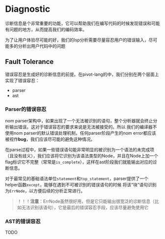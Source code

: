 # Diagnostic

诊断信息是个非常重要的功能，它可以帮助我们在编写代码的时候发现错误和可能有问题的地方，从而提高我们的编码效率。  

为了让用户体验尽可能的好，我们的lsp分析需要尽量容忍用户的错误输入，尽可能多的分析出用户代码中的问题  

## Fault Tolerance

错误容忍是生成好的诊断信息的前提。在pivot-lang的中，我们分别在两个层面上实现了错误容忍：  

- parser
- ast

### Parser的错误容忍

nom parser架构中，如果出现了一个无法被识别的语句，整个分析器就会终止分析输出错误。这对于错误容忍的要求来说是无法被接受的。所以
我们的编译器不使用nom parser的默认错误处理机制，任何parser阶段产生的nom error都应该被视作**bug**，我们应该尽可能的避免这种情况。  

在parse过程中，如果一些错误语句能非常明显的被识别为一个语法的未完成项（且没有歧义），我们应该将它识别为该语法类型的Node，并且在Node上加一个
flag标识它不完整（常常是`is_complete`），这样在ast阶段我们就能输出对应的诊断信息。  

对于最常见的基础语法单位`statement`和`top_statement`，parser提供了一个helper函数`except`，能够在遇到不可被识别的错误语句的时候
将该“块”语句识别为`ErrNode`，以方便后续的分析正常进行。  

> ！！！**注意**：ErrNode虽然很好用，但是它只能输出很宽泛的诊断信息（比如无法识别该语句），它是最后的错误容忍手段，应该尽量避免使用它


### AST的错误容忍

TODO


